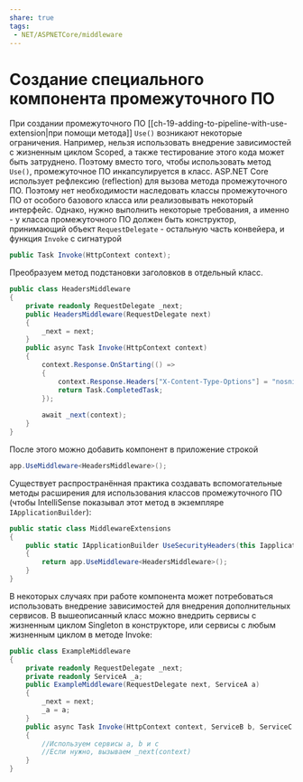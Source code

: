 ```yaml
---
share: true
tags:
 - NET/ASPNETCore/middleware
---
```

# Создание специального компонента промежуточного ПО
При создании промежуточного ПО [[ch-19-adding-to-pipeline-with-use-extension|при помощи метода]] `Use()` возникают некоторые ограничения. Например, нельзя использовать внедрение зависимостей с жизненным циклом Scoped, а также тестирование этого кода может быть затруднено. Поэтому вместо того, чтобы использовать метод `Use()`, промежуточное ПО инкапсулируется в класс.
ASP.NET Core использует рефлексию (reflection) для вызова метода промежуточного ПО. Поэтому нет необходимости наследовать классы промежуточного ПО от особого базового класса или реализовывать некоторый интерфейс. Однако, нужно выполнить некоторые требования, а именно - у класса промежуточного ПО должен быть конструктор, принимающий объект `RequestDelegate` - остальную часть конвейера, и функция `Invoke` с сигнатурой
```csharp
public Task Invoke(HttpContext context);
```
Преобразуем метод подстановки заголовков в отдельный класс.
```csharp
public class HeadersMiddleware
{
	private readonly RequestDelegate _next;
	public HeadersMiddleware(RequestDelegate next)
	{
		_next = next;
	}
	public async Task Invoke(HttpContext context)
	{
		context.Response.OnStarting(() =>
		{
			context.Response.Headers["X-Content-Type-Options"] = "nosniff";
			return Task.CompletedTask;
		});
		
		await _next(context);
	}
}
```
После этого можно добавить компонент в приложение строкой
```csharp
app.UseMiddleware<HeadersMiddleware>();
```
Существует распространённая практика создавать вспомогательные методы расширения для использования классов промежуточного ПО (чтобы IntelliSense показывал этот метод в экземпляре `IApplicationBuilder`):
```csharp
public static class MiddlewareExtensions
{
	public static IApplicationBuilder UseSecurityHeaders(this IapplicationBuilder app)
	{
		return app.UseMiddleware<HeadersMiddleware>();
	}
}
```

В некоторых случаях при работе компонента может потребоваться использовать внедрение зависимостей для внедрения дополнительных сервисов. В вышеописанный класс можно внедрить сервисы с жизненным циклом Singleton в конструкторе, или сервисы с любым жизненным циклом в методе Invoke:
```csharp
public class ExampleMiddleware
{
	private readonly RequestDelegate _next;
	private readonly ServiceA _a;
	public ExampleMiddleware(RequestDelegate next, ServiceA a)
	{
		_next = next;
		_a = a;
	}
	public async Task Invoke(HttpContext context, ServiceB b, ServiceC c)
	{
		//Используем сервисы a, b и c
		//Если нужно, вызываем _next(context)
	}
}
```
